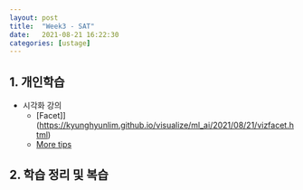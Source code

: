 ```yaml
---
layout: post
title:  "Week3 - SAT"
date:   2021-08-21 16:22:30
categories: [ustage]
---
```


## 1. 개인학습
* 시각화 강의
    * [Facet]](https://kyunghyunlim.github.io/visualize/ml_ai/2021/08/21/vizfacet.html)
    * [More tips](https://kyunghyunlim.github.io/visualize/ml_ai/2021/08/21/vizmt.html)

## 2. 학습 정리 및 복습